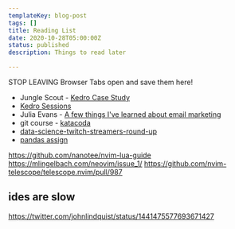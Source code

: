 ```yaml
---
templateKey: blog-post
tags: []
title: Reading List
date: 2020-10-28T05:00:00Z
status: published
description: Things to read later

---
```

STOP LEAVING Browser Tabs open and save them here!

* Jungle Scout - [Kedro Case Study](https://junglescouteng.medium.com/jungle-scout-case-study-kedro-airflow-and-mlflow-use-on-production-code-150d7231d42e)
* [Kedro Sessions](https://github.com/quantumblacklabs/kedro/commit/b42845e2e9a6d96e395a5a6f75980ef55c24fddc)
* Julia Evans - [A few things I've learned about email marketing](https://jvns.ca/blog/2020/10/28/a-few-things-i-ve-learned-about-email-marketing/)
* git course - [katacoda](https://www.katacoda.com/courses/git/1)
* [data-science-twitch-streamers-round-up](https://www.jessemaegan.com/blog/2021-05-28-data-science-twitch-streamers-round-up/)
* [pandas assign](https://twitter.com/__mharrison__/status/1415728695264776192/photo/1)

https://github.com/nanotee/nvim-lua-guide
https://mlingelbach.com/neovim/issue_1/
https://github.com/nvim-telescope/telescope.nvim/pull/987

## ides are slow

https://twitter.com/johnlindquist/status/1441475577693671427
